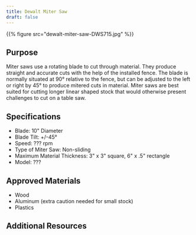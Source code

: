 ```yaml
---
title: Dewalt Miter Saw
draft: false
---
```


{{% figure src="dewalt-miter-saw-DWS715.jpg" %}}

## Purpose
Miter saws use a rotating blade to cut through material. They produce straight and accurate cuts with the help of the installed fence. The blade is normally situated at 90° relative to the fence, but can be adjusted to the left or right by 45° to produce mitered cuts in material. Miter saws are best suited for cutting longer linear shaped stock that would otherwise present challenges to cut on a table saw.

## Specifications
- Blade: 10" Diameter
- Blade Tilt: +/-45°
- Speed: ??? rpm
- Type of Miter Saw: Non-sliding
- Maximum Material Thickness: 3" x 3" square, 6" x .5" rectangle
- Model: ???

## Approved Materials
- Wood
- Aluminum (extra caution needed for small stock)
- Plastics

## Additional Resources

